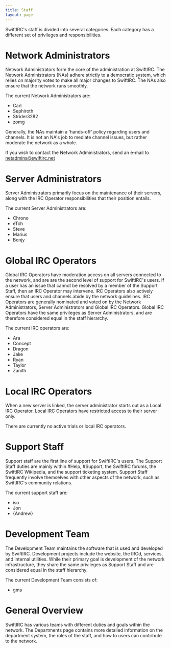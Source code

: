 ```yaml
---
title: Staff
layout: page
---
```



SwiftIRC's staff is divided into several categories. Each category has a different set of privileges and responsibilities.

Network Administrators
=======

Network Administrators form the core of the administration at SwiftIRC. The Network Administrators (NAs) adhere strictly to a democratic system, which relies on majority votes to make all major changes to SwiftIRC. The NAs also ensure that the network runs smoothly.

The current Network Administrators are:

- Carl
- Sephiroth
- Strider3282
- zomg

Generally, the NAs maintain a 'hands-off' policy regarding users and channels. It is not an NA's job to mediate channel issues, but rather moderate the network as a whole.

If you wish to contact the Network Administrators, send an e-mail to [netadmins@swiftirc.net](mailto:netadmins@swiftirc.net)

Server Administrators
=======

Server Administrators primarily focus on the maintenance of their servers, along with the IRC Operator responsibilities that their position entails.

The current Server Administrators are:

- Chrono
- eTch
- Steve
- Marius
- Benjy

Global IRC Operators
=======

Global IRC Operators have moderation access on all servers connected to the network, and are are the second level of support for SwiftIRC's users. If a user has an issue that cannot be resolved by a member of the Support Staff, then an IRC Operator may intervene. IRC Operators also actively ensure that users and channels abide by the network guidelines. IRC Operators are generally nominated and voted on by the Network Administrators, Server Administrators and Global IRC Operators. Global IRC Operators have the same privileges as Server Administrators, and are therefore considered equal in the staff hierarchy.

The current IRC operators are:
- Ara
- Concept
- Dragon
- Jake
- Ryan
- Taylor
- Zanith

Local IRC Operators
=======

When a new server is linked, the server administrator starts out as a Local IRC Operator. Local IRC Operators have restricted access to their server only.

There are currently no active trials or local IRC operators.

Support Staff
=======


Support staff are the first line of support for SwiftIRC's users. The Support Staff duties are mainly within #Help, #Support, the SwiftIRC forums, the SwiftIRC Wikipedia, and the support ticketing system. Support Staff frequently involve themselves with other aspects of the network, such as SwiftIRC's community relations.

The current support staff are:

- iso
- Jon
- {Andrew}

Development Team
=======

The Development Team maintains the software that is used and developed by SwiftIRC. Development projects include the website, the IRCd, services, and internal utilities. While their primary goal is development of the network infrastructure, they share the same privileges as Support Staff and are considered equal in the staff hierarchy.

The current Development Team consists of:

- gms

General Overview
=======

SwiftIRC has various teams with different duties and goals within the network. The Departments page contains more detailed information on the department system, the roles of the staff, and how to users can contribute to the network.
